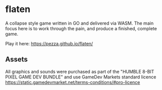 # flaten
A collapse style game written in GO and delivered via WASM.  The main focus here is to work through the pain, and produce a finished, complete game.  

Play it here: https://pezza.github.io/flaten/


## Assets
All graphics and sounds were purchased as part of the "HUMBLE 8-BIT PIXEL GAME DEV BUNDLE" and use GameDev Markets standard licence https://static.gamedevmarket.net/terms-conditions/#pro-licence
